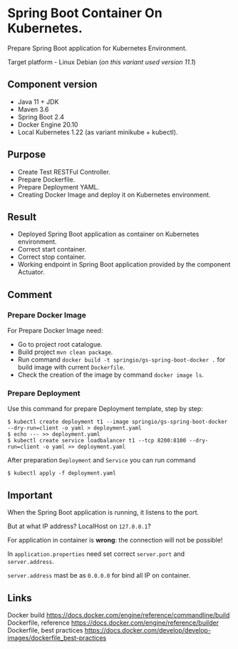 # Spring Boot Container On Kubernetes.

Prepare Spring Boot application for Kubernetes Environment.

Target platform - Linux Debian (_on this variant used version 11.1_)

## Component version

* Java 11 + JDK
* Maven 3.6
* Spring Boot 2.4
* Docker Engine 20.10
* Local Kubernetes 1.22 (as variant minikube + kubectl).

## Purpose

* Create Test RESTFul Controller.
* Prepare Dockerfile.
* Prepare Deployment YAML.
* Creating Docker Image and deploy it on Kubernetes environment.

## Result

* Deployed Spring Boot application as container on Kubernetes environment.
* Correct start container.
* Correct stop container.
* Working endpoint in Spring Boot application provided by the component Actuator.

## Comment

### Prepare Docker Image

For Prepare Docker Image need:

* Go to project root catalogue.
* Build project `mvn clean package`.
* Run command `docker build -t springio/gs-spring-boot-docker .` for build image with current `Dockerfile`.
* Check the creation of the image by command `docker image ls`.

### Prepare Deployment

Use this command for prepare Deployment template, step by step:

```
$ kubectl create deployment t1 --image springio/gs-spring-boot-docker --dry-run=client -o yaml > deployment.yaml
$ echo --- >> deployment.yaml
$ kubectl create service loadbalancer t1 --tcp 8200:8100 --dry-run=client -o yaml >> deployment.yaml
```

After preparation `Deployment` and `Service` you can run command
```
$ kubectl apply -f deployment.yaml
```

## Important

When the Spring Boot application is running, it listens to the port.

But at what IP address? LocalHost on `127.0.0.1`?

For application in container is __wrong__: the connection will not be possible!

In `application.properties` need set correct `server.port` and `server.address`.

`server.address` mast be as `0.0.0.0` for bind all IP on container.


## Links

Docker build <https://docs.docker.com/engine/reference/commandline/build>
Dockerfile, reference <https://docs.docker.com/engine/reference/builder>
Dockerfile, best practices <https://docs.docker.com/develop/develop-images/dockerfile_best-practices>